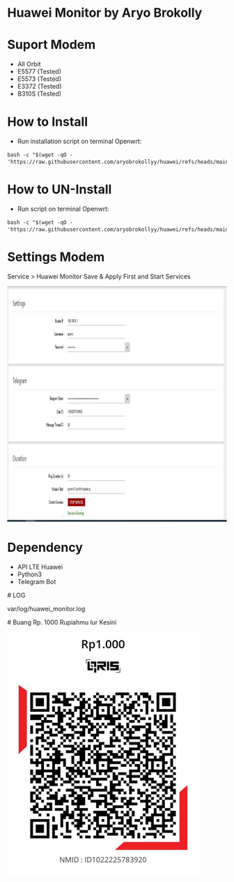 #  Huawei Monitor by Aryo Brokolly


# Suport Modem
- All Orbit
- E5577 (Tested)
- E5573 (Tested)
- E3372 (Tested)
- B310S (Tested)

  
# How to Install
- Run installation script on terminal Openwrt:
```
bash -c "$(wget -qO - 'https://raw.githubusercontent.com/aryobrokollyy/huawei/refs/heads/main/huaweisetup.sh')"
```
# How to UN-Install
- Run script on terminal Openwrt:
```
bash -c "$(wget -qO - 'https://raw.githubusercontent.com/aryobrokollyy/huawei/refs/heads/main/delhuawei.sh')"
```
# Settings Modem
Service > Huawei Monitor
Save & Apply First and Start Services

<p>
<img src="https://raw.githubusercontent.com/aryobrokollyy/huawei/main/img/menusetings.JPG" alt="Huawei" width="auto" height="540"></p>


# Dependency
- API LTE Huawei
- Python3
- Telegram Bot
<p></p>
# LOG
<p>var/log/huawei_monitor.log</p>
# Buang Rp. 1000 Rupiahmu lur Kesini
<p>
<img src="https://raw.githubusercontent.com/aryobrokollyy/huawei/main/img/1000.jpg" alt="qris1000" width="auto" height="560"></p>
